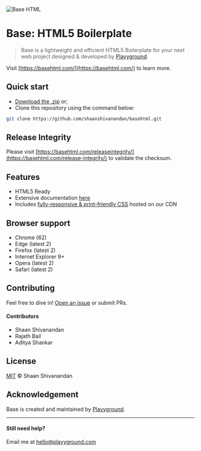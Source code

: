 ![Base HTML](https://privacdn.com/basehtml/ig3xik.png)
# Base: HTML5 Boilerplate

>Base is a lightweight and efficient HTML5 Boilerplate for your next web project designed & developed by [Playyground](https://playyground.com/).

Visit [https://basehtml.com/](https://basehtml.com/) to learn more.

## Quick start

- [Download the .zip](https://github.com/shaanshivanandan/basehtml/archive/master.zip) or;
- Clone this repository using the command below:

```sh
git clone https://github.com/shaanshivanandan/basehtml.git
```

## Release Integrity

Please visit [https://basehtml.com/releaseintegrity/](https://basehtml.com/release-integrity/) to validate the checksum.

## Features

- HTML5 Ready
- Extensive documentation [here](https://basehtml.com/docs/)
- Includes [fully-responsive & print-friendly CSS](https://zerocss.com/) hosted on our CDN

## Browser support

- Chrome (62)
- Edge (latest 2)
- Firefox (latest 2)
- Internet Explorer 9+
- Opera (latest 2)
- Safari (latest 2)

## Contributing

Feel free to dive in! [Open an issue](https://github.com/shaanshivanandan/basehtml/issues/new/) or submit PRs.

#### Contributors
- Shaan Shivanandan
- Rajath Bail
- Aditya Shankar

## License

[MIT](LICENSE) © Shaan Shivanandan

## Acknowledgement

Base is created and maintained by [Playyground](https://playyground.com/).

---

#### Still need help?
Email me at [hello@playyground.com](mailto:hello@playyground.com?Subject=Support%3A%20Base%20HTML5%20Boilerplate)